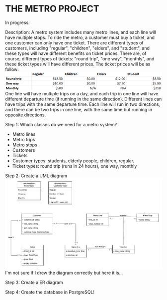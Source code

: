 # THE METRO PROJECT

In progress.

Description: 
A metro system includes many metro lines, and each line will have multiple stops. To ride the metro, a customer must buy a ticket, and one customer can only have one ticket. There are different types of customers, including "regular", "children", "elders", and "student", and these types will have different benefits on ticket prices. There are, of course, different types of tickets: "round trip", "one way", "monthly", and these ticket types will have different prices. 
The ticket prices will be as follow: ![alt text](ticket_prices.png)
One line will have multiple trips on a day, and each trip in one line will have different departure time (if running in the same direction). Different lines can have trips with the same departure time. Each line will run in two directions, and there can be two trips in one line, with the same time but running in opposite directions. 


Step 1: Which classes do we need for a metro system?
- Metro lines
- Metro trips
- Metro stops
- Customers
- Tickets
- Customer types: students, elderly people, children, regular. 
- Ticket types: round trip (runs in 24 hours), one way, monthly

Step 2: Create a UML diagram
![alt text](metro_project-UML.png)
I'm not sure if I drew the diagram correctly but here it is...

Step 3: Create a ER diagram

Step 4: Create the database in PostgreSQL! 
